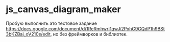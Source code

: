 # js_canvas_diagram_maker

Пробую выполнить это тестовое задание https://docs.google.com/document/d/1ReRmhwrI1qwJi2PxhC9GQdP1h9BSt3bKZBaj_oV210s/edit, но без фреймворков и библиотек.

